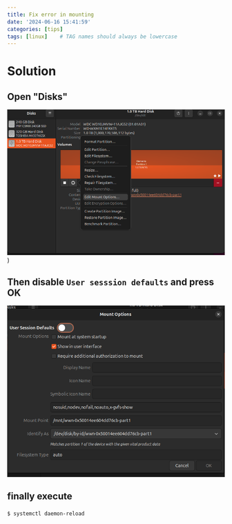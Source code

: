 ```yaml
---
title: Fix error in mounting
date: '2024-06-16 15:41:59'
categories: [tips]
tags: [linux]    # TAG names should always be lowercase
---
```


# Solution

## Open "Disks"

![image01](images/02/image01.png))

## Then disable `User sesssion defaults` and press OK

 ![image02](/images/02/image02.png)


## finally execute
`$ systemctl daemon-reload`
